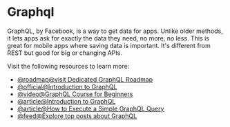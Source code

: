 # Graphql

GraphQL, by Facebook, is a way to get data for apps. Unlike older methods, it lets apps ask for exactly the data they need, no more, no less. This is great for mobile apps where saving data is important. It's different from REST but good for big or changing APIs.

Visit the following resources to learn more:

- [@roadmap@visit Dedicated GraphQL Roadmap](https://roadmap.sh/graphql)
- [@official@Introduction to GraphQL](https://graphql.org/learn/)
- [@video@GraphQL Course for Beginners](https://www.youtube.com/watch?v=ed8SzALpx1Q)
- [@article@Introduction to GraphQL](https://thenewstack.io/introduction-to-graphql/)
- [@article@How to Execute a Simple GraphQL Query](https://thenewstack.io/how-to-execute-a-simple-graphql-query/)
- [@feed@Explore top posts about GraphQL](https://app.daily.dev/tags/graphql?ref=roadmapsh)
